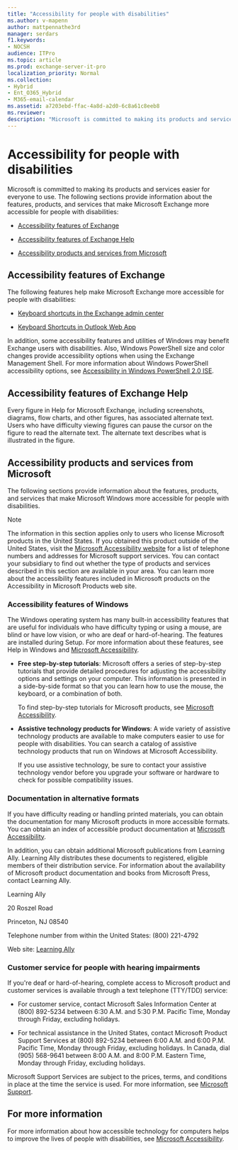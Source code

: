 ```yaml
---
title: "Accessibility for people with disabilities"
ms.author: v-mapenn
author: mattpennathe3rd
manager: serdars
f1.keywords:
- NOCSH
audience: ITPro
ms.topic: article
ms.prod: exchange-server-it-pro
localization_priority: Normal
ms.collection:
- Hybrid
- Ent_O365_Hybrid
- M365-email-calendar
ms.assetid: a7203ebd-ffac-4a8d-a2d0-6c8a61c8eeb8
ms.reviewer:
description: "Microsoft is committed to making its products and services easier for everyone to use. The following sections provide information about the features, products, and services that make Microsoft Exchange more accessible for people with disabilities:"
---
```


# Accessibility for people with disabilities

Microsoft is committed to making its products and services easier for everyone to use. The following sections provide information about the features, products, and services that make Microsoft Exchange more accessible for people with disabilities:

- [Accessibility features of Exchange](#accessibility-features-of-exchange)

- [Accessibility features of Exchange Help](#accessibility-features-of-exchange-help)

- [Accessibility products and services from Microsoft](#accessibility-products-and-services-from-microsoft)

## Accessibility features of Exchange
<a name="BKMK_Access15"> </a>

The following features help make Microsoft Exchange more accessible for people with disabilities:

- [Keyboard shortcuts in the Exchange admin center](https://docs.microsoft.com/exchange/about-documentation/exchange-admin-center-keyboard-shortcuts)

- [Keyboard Shortcuts in Outlook Web App](https://support.office.com/article/3cdeb221-7ae5-4c1d-8c1d-9e63216c1efd)

In addition, some accessibility features and utilities of Windows may benefit Exchange users with disabilities. Also, Windows PowerShell size and color changes provide accessibility options when using the Exchange Management Shell. For more information about Windows PowerShell accessibility options, see [Accessibility in Windows PowerShell 2.0 ISE](https://docs.microsoft.com/powershell/scripting/components/ise/accessibility-in-windows-powershell-ise).

## Accessibility features of Exchange Help
<a name="BKMK_AccessHelp"> </a>

Every figure in Help for Microsoft Exchange, including screenshots, diagrams, flow charts, and other figures, has associated alternate text. Users who have difficulty viewing figures can pause the cursor on the figure to read the alternate text. The alternate text describes what is illustrated in the figure.

## Accessibility products and services from Microsoft
<a name="BKMK_AccessMS"> </a>

The following sections provide information about the features, products, and services that make Microsoft Windows more accessible for people with disabilities.

> [!NOTE]
> The information in this section applies only to users who license Microsoft products in the United States. If you obtained this product outside of the United States, visit the [Microsoft Accessibility website](https://www.microsoft.com/enable) for a list of telephone numbers and addresses for Microsoft support services. You can contact your subsidiary to find out whether the type of products and services described in this section are available in your area. You can learn more about the accessibility features included in Microsoft products on the Accessibility in Microsoft Products web site.

### Accessibility features of Windows

The Windows operating system has many built-in accessibility features that are useful for individuals who have difficulty typing or using a mouse, are blind or have low vision, or who are deaf or hard-of-hearing. The features are installed during Setup. For more information about these features, see Help in Windows and [Microsoft Accessibility](https://go.microsoft.com/fwlink/p/?linkId=18139).

- **Free step-by-step tutorials**: Microsoft offers a series of step-by-step tutorials that provide detailed procedures for adjusting the accessibility options and settings on your computer. This information is presented in a side-by-side format so that you can learn how to use the mouse, the keyboard, or a combination of both.

    To find step-by-step tutorials for Microsoft products, see [Microsoft Accessibility](https://go.microsoft.com/fwlink/p/?linkId=18139).

- **Assistive technology products for Windows**: A wide variety of assistive technology products are available to make computers easier to use for people with disabilities. You can search a catalog of assistive technology products that run on Windows at Microsoft Accessibility.

    If you use assistive technology, be sure to contact your assistive technology vendor before you upgrade your software or hardware to check for possible compatibility issues.

### Documentation in alternative formats

If you have difficulty reading or handling printed materials, you can obtain the documentation for many Microsoft products in more accessible formats. You can obtain an index of accessible product documentation at [Microsoft Accessibility](https://go.microsoft.com/fwlink/p/?linkId=18139).

In addition, you can obtain additional Microsoft publications from Learning Ally. Learning Ally distributes these documents to registered, eligible members of their distribution service. For information about the availability of Microsoft product documentation and books from Microsoft Press, contact Learning Ally.

Learning Ally

20 Roszel Road

Princeton, NJ 08540

Telephone number from within the United States: (800) 221-4792

Web site: [Learning Ally](https://www.learningally.org/)

### Customer service for people with hearing impairments

If you're deaf or hard-of-hearing, complete access to Microsoft product and customer services is available through a text telephone (TTY/TDD) service:

- For customer service, contact Microsoft Sales Information Center at (800) 892-5234 between 6:30 A.M. and 5:30 P.M. Pacific Time, Monday through Friday, excluding holidays.

- For technical assistance in the United States, contact Microsoft Product Support Services at (800) 892-5234 between 6:00 A.M. and 6:00 P.M. Pacific Time, Monday through Friday, excluding holidays. In Canada, dial (905) 568-9641 between 8:00 A.M. and 8:00 P.M. Eastern Time, Monday through Friday, excluding holidays.

Microsoft Support Services are subject to the prices, terms, and conditions in place at the time the service is used. For more information, see [Microsoft Support](https://go.microsoft.com/fwlink/p/?linkId=18142).

## For more information
<a name="BKMK_AccessMS"> </a>

For more information about how accessible technology for computers helps to improve the lives of people with disabilities, see [Microsoft Accessibility](https://go.microsoft.com/fwlink/p/?linkId=18139).
